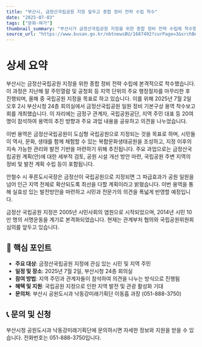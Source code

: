 ```yaml
---
title: "부산시, 금정산국립공원 지정 앞두고 종합 정비 전략 수립 착수"
date: "2025-07-03"
tags: ["문화·여가"]
thumbnail_summary: "부산시가 금정산국립공원 지정을 위한 종합 정비 전략 수립에 착수했습니다."
source_url: "https://www.busan.go.kr/nbtnewsBU/1687492?curPage=3&srchBeginDt=&srchEndDt=&srchKey=&srchText="
---
```


# 상세 요약

부산시는 금정산국립공원 지정을 위한 종합 정비 전략 수립에 본격적으로 착수했습니다. 이 과정은 지난해 말 주민열람 및 공청회 등 지역 단위의 주요 행정절차를 마무리한 후 진행되며, 올해 중 국립공원 지정을 목표로 하고 있습니다. 이를 위해 2025년 7월 2일 오후 2시 부산시청 24층 회의실에서 금정산국립공원 일원 정비 기본구상 용역 착수보고회를 개최했습니다. 이 자리에는 금정구 관계자, 국립공원공단, 지역 주민 대표 등 20여 명이 참석하여 용역의 추진 방향과 주요 과업 내용을 공유하고 의견을 나누었습니다.

이번 용역은 금정산국립공원이 도심형 국립공원으로 지정되는 것을 목표로 하며, 시민들이 역사, 문화, 생태를 함께 체험할 수 있는 복합문화생태공원을 조성하고, 지정 이후의 지속 가능한 관리와 발전 기반을 마련하기 위해 추진됩니다. 주요 과업으로는 금정산국립공원 계획(안)에 대한 세부적 검토, 공원 시설 개선 방안 마련, 국립공원 주변 지역의 정비 및 발전 계획 수립 등이 포함됩니다.

안철수 시 푸른도시국장은 금정산이 국립공원으로 지정되면 그 파급효과가 공원 일원을 넘어 인근 지역 전체로 확산되도록 최선을 다할 계획이라고 밝혔습니다. 이번 용역을 통해 실효성 있는 발전방안을 마련하고 시민과 전문가의 의견을 폭넓게 반영할 예정입니다.

금정산 국립공원 지정은 2005년 시민사회의 염원으로 시작되었으며, 2014년 시민 10만 명의 서명운동을 계기로 본격화되었습니다. 현재는 관계부처 협의와 국립공원위원회 심의를 앞두고 있습니다.

## 🎯 핵심 포인트
- **주요 대상**: 금정산국립공원 지정에 관심 있는 시민 및 지역 주민
- **일정 및 장소**: 2025년 7월 2일, 부산시청 24층 회의실
- **참여 방법**: 지역 주민과 관계자들이 참석하여 의견을 나누는 방식으로 진행됨
- **혜택 및 지원**: 국립공원 지정으로 인한 지역 발전 및 관광 활성화 기대
- **문의처**: 부산시 공원도시과 낙동강미래기획단 이동흡 과장 (051-888-3750)

## 📞 문의 및 신청
부산시청 공원도시과 낙동강미래기획단에 문의하시면 자세한 정보와 지원을 받을 수 있습니다. 전화번호는 051-888-3750입니다.